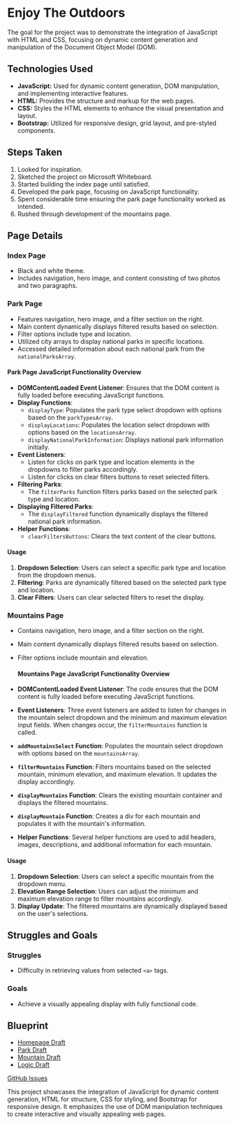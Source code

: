 # Enjoy The Outdoors

The goal for the project was to demonstrate the integration of JavaScript with HTML and CSS, focusing on dynamic content generation and manipulation of the Document Object Model (DOM).

## Technologies Used
- **JavaScript:** Used for dynamic content generation, DOM manipulation, and implementing interactive features.
- **HTML:** Provides the structure and markup for the web pages.
- **CSS:** Styles the HTML elements to enhance the visual presentation and layout.
- **Bootstrap:** Utilized for responsive design, grid layout, and pre-styled components.

## Steps Taken
1. Looked for inspiration.
2. Sketched the project on Microsoft Whiteboard.
3. Started building the index page until satisfied.
4. Developed the park page, focusing on JavaScript functionality.
5. Spent considerable time ensuring the park page functionality worked as intended.
6. Rushed through development of the mountains page.

## Page Details
### Index Page
- Black and white theme.
- Includes navigation, hero image, and content consisting of two photos and two paragraphs.

### Park Page
- Features navigation, hero image, and a filter section on the right.
- Main content dynamically displays filtered results based on selection.
- Filter options include type and location.
- Utilized city arrays to display national parks in specific locations.
- Accessed detailed information about each national park from the `nationalParksArray`.
#### Park Page JavaScript Functionality Overview

- **DOMContentLoaded Event Listener**: Ensures that the DOM content is fully loaded before executing JavaScript functions.
- **Display Functions**: 
  - `displayType`: Populates the park type select dropdown with options based on the `parkTypesArray`.
  - `displayLocations`: Populates the location select dropdown with options based on the `locationsArray`.
  - `displayNationalParkInformation`: Displays national park information initially.
- **Event Listeners**: 
  - Listen for clicks on park type and location elements in the dropdowns to filter parks accordingly.
  - Listen for clicks on clear filters buttons to reset selected filters.
- **Filtering Parks**:
  - The `filterParks` function filters parks based on the selected park type and location.
- **Displaying Filtered Parks**:
  - The `displayFiltered` function dynamically displays the filtered national park information.
- **Helper Functions**:
  - `clearFiltersButtons`: Clears the text content of the clear buttons.

#### Usage

1. **Dropdown Selection**: Users can select a specific park type and location from the dropdown menus.
2. **Filtering**: Parks are dynamically filtered based on the selected park type and location.
3. **Clear Filters**: Users can clear selected filters to reset the display.

### Mountains Page
- Contains navigation, hero image, and a filter section on the right.
- Main content dynamically displays filtered results based on selection.
- Filter options include mountain and elevation.
  #### Mountains Page JavaScript Functionality Overview

- **DOMContentLoaded Event Listener**: The code ensures that the DOM content is fully loaded before executing JavaScript functions.
- **Event Listeners**: Three event listeners are added to listen for changes in the mountain select dropdown and the minimum and maximum elevation input fields. When changes occur, the `filterMountains` function is called.
- **`addMountainsSelect` Function**: Populates the mountain select dropdown with options based on the `mountainsArray`.
- **`filterMountains` Function**: Filters mountains based on the selected mountain, minimum elevation, and maximum elevation. It updates the display accordingly.
- **`displayMountains` Function**: Clears the existing mountain container and displays the filtered mountains.
- **`displayMountain` Function**: Creates a div for each mountain and populates it with the mountain's information.
- **Helper Functions**: Several helper functions are used to add headers, images, descriptions, and additional information for each mountain.

#### Usage

1. **Dropdown Selection**: Users can select a specific mountain from the dropdown menu.
2. **Elevation Range Selection**: Users can adjust the minimum and maximum elevation range to filter mountains accordingly.
3. **Display Update**: The filtered mountains are dynamically displayed based on the user's selections.


## Struggles and Goals
### Struggles
- Difficulty in retrieving values from selected `<a>` tags.

### Goals
- Achieve a visually appealing display with fully functional code.

## Blueprint
- [Homepage Draft](C:/Users/Student/pluralsight/LearnToCode/Workbook5/Enjoy_The_Outdoors/images/readme/homepage.PNG)
- [Park Draft](C:/Users/Student/pluralsight/LearnToCode/Workbook5/Enjoy_The_Outdoors/images/readme/park.PNG)
- [Mountain Draft](C:/Users/Student/pluralsight/LearnToCode/Workbook5/Enjoy_The_Outdoors/images/readme/mountain.PNG)
- [Logic Draft](C:/Users/Student/pluralsight/LearnToCode/Workbook5/Enjoy_The_Outdoors/images/readme/logic.PNG)

[GitHub Issues](https://github.com/VVSteven/Enjoy_The_Outdoors/issues/1#issue-2006901973)

This project showcases the integration of JavaScript for dynamic content generation, HTML for structure, CSS for styling, and Bootstrap for responsive design. It emphasizes the use of DOM manipulation techniques to create interactive and visually appealing web pages.
